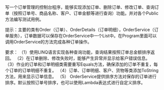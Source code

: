 写一个订单管理的控制台程序，能够实现添加订单、删除订单、修改订单、查询订单（按照订单号、商品名称、客户、订单金额等进行查询）功能。并对各个Public方法编写测试用例。

提示：主要的类有Order（订单）、OrderDetails（订单明细），OrderService（订单服务），订单数据可以保存在OrderService中一个List中。在Program里面可以调用OrderService的方法完成各种订单操作。

要求：
（1）使用LINQ语言实现各种查询功能，查询结果按照订单总金额排序返回。
（2）在订单删除、修改失败时，能够产生异常并显示给客户错误信息。
（3）作业的订单和订单明细类需要重写Equals方法，确保添加的订单不重复，每个订单的订单明细不重复。
（4）订单、订单明细、客户、货物等类添加ToString方法，用来显示订单信息。
（5） OrderService提供排序方法对保存的订单进行排序。默认按照订单号排序，也可以使用Lambda表达式进行自定义排序。
